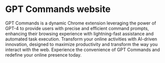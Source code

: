 # GPT Commands website

GPT Commands is a dynamic Chrome extension leveraging the power of GPT-4 to provide users with precise and efficient command prompts, enhancing their browsing experience with lightning-fast assistance and automated task execution. Transform your online activities with AI-driven innovation, designed to maximize productivity and transform the way you interact with the web. Experience the convenience of GPT Commands and redefine your online presence today.
